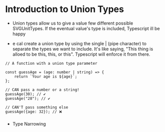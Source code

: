 # Introduction to Union Types

- Union types allow us to give a value few different possible SVGUnitTypes. If the eventual value's type is included, Typescript ill be happy

- e cal create a union type by using the single | (pipe character) to separate the types we want to include. It's like saying, "This thing is alloed to be this, this, or this". Typescript will enforce it from there.

```
// A function with a union type parameter

const guessAge = (age: number | string) => {
    return `Your age is ${age}`;
};

// CAN pass a number or a string!
guessAge(30); // ✔️
guessAge("28"); // ✔️

// CAN'T pass something else
guessAge({age: 32}); // ❌
```

###

- Type Narrowing
